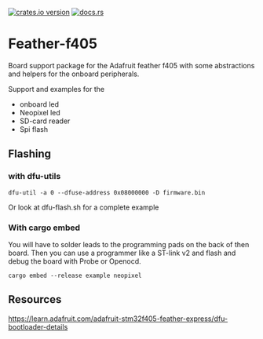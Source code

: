 [![crates.io version](https://meritbadge.herokuapp.com/feather-f405)](https://crates.io/crates/feather-f405)
[![docs.rs](https://docs.rs/feather-f405/badge.svg)](https://docs.rs/feather-f405)

# Feather-f405

Board support package for the Adafruit feather f405 with some abstractions
and helpers for the onboard peripherals.

Support and examples for the
 - onboard led
 - Neopixel led
 - SD-card reader
 - Spi flash

## Flashing

### with dfu-utils

```
dfu-util -a 0 --dfuse-address 0x08000000 -D firmware.bin
```

Or look at dfu-flash.sh for a complete example


### With cargo embed
You will have to solder leads to the programming pads on the back of then board. Then you can use
a programmer like a ST-link v2 and flash and debug the board with Probe or Openocd.

```
cargo embed --release example neopixel
```


## Resources

https://learn.adafruit.com/adafruit-stm32f405-feather-express/dfu-bootloader-details

